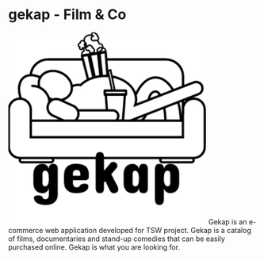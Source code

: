 # gekap - Film & Co
![Logo Gekap](/web/images/logoNero.png)
Gekap is an e-commerce web application developed for TSW project.
Gekap is a catalog of films, documentaries and stand-up comedies that can be easily purchased online.
Gekap is what you are looking for.
